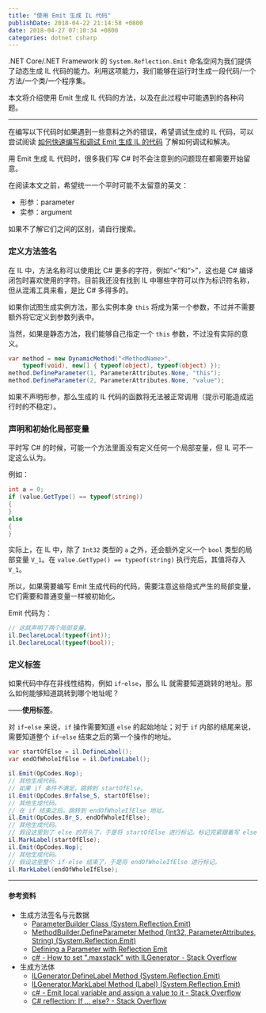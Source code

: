 ```yaml
---
title: "使用 Emit 生成 IL 代码"
publishDate: 2018-04-22 21:14:58 +0800
date: 2018-04-27 07:10:34 +0800
categories: dotnet csharp
---
```


.NET Core/.NET Framework 的 `System.Reflection.Emit` 命名空间为我们提供了动态生成 IL 代码的能力。利用这项能力，我们能够在运行时生成一段代码/一个方法/一个类/一个程序集。

本文将介绍使用 Emit 生成 IL 代码的方法，以及在此过程中可能遇到的各种问题。

---

在编写以下代码时如果遇到一些意料之外的错误，希望调试生成的 IL 代码，可以尝试阅读 [如何快速编写和调试 Emit 生成 IL 的代码](/post/how-to-quickly-write-emit-code.html) 了解如何调试和解决。

<div id="toc"></div>

用 Emit 生成 IL 代码时，很多我们写 C# 时不会注意到的问题现在都需要开始留意。

在阅读本文之前，希望统一一个平时可能不太留意的英文：

- 形参：parameter
- 实参：argument

如果不了解它们之间的区别，请自行搜索。

### 定义方法签名

在 IL 中，方法名称可以使用比 C# 更多的字符，例如“<”和“>”，这也是 C# 编译闭包时喜欢使用的字符。目前我还没有找到 IL 中哪些字符可以作为标识符名称，但从混淆工具来看，是比 C# 多得多的。

如果你试图生成实例方法，那么实例本身 `this` 将成为第一个参数，不过并不需要额外将它定义到参数列表中。

当然，如果是静态方法，我们能够自己指定一个 `this` 参数，不过没有实际的意义。

```csharp
var method = new DynamicMethod("<MethodName>",
    typeof(void), new[] { typeof(object), typeof(object) });
method.DefineParameter(1, ParameterAttributes.None, "this");
method.DefineParameter(2, ParameterAttributes.None, "value");
```

如果不声明形参，那么生成的 IL 代码的函数将无法被正常调用（提示可能造成运行时的不稳定）。

### 声明和初始化局部变量

平时写 C# 的时候，可能一个方法里面没有定义任何一个局部变量，但 IL 可不一定这么认为。

例如：

```csharp
int a = 0;
if (value.GetType() == typeof(string))
{
}
else
{
}
```

实际上，在 IL 中，除了 `Int32` 类型的 `a` 之外，还会额外定义一个 `bool` 类型的局部变量 `V_1`。在 `value.GetType() == typeof(string)` 执行完后，其值将存入 `V_1`。

所以，如果需要编写 Emit 生成代码的代码，需要注意这些隐式产生的局部变量，它们需要和普通变量一样被初始化。

Emit 代码为：

```csharp
// 这就声明了两个局部变量。
il.DeclareLocal(typeof(int));
il.DeclareLocal(typeof(bool));
```

### 定义标签

如果代码中存在非线性结构，例如 `if`-`else`，那么 IL 就需要知道跳转的地址。那么如何能够知道跳转到哪个地址呢？

——**使用标签**。

对 `if`-`else` 来说，`if` 操作需要知道 `else` 的起始地址；对于 `if` 内部的结尾来说，需要知道整个 `if`-`else` 结束之后的第一个操作的地址。

```csharp
var startOfElse = il.DefineLabel();
var endOfWholeIfElse = il.DefineLabel();

il.Emit(OpCodes.Nop);
// 其他生成代码。
// 如果 if 条件不满足，跳转到 startOfElse。
il.Emit(OpCodes.Brfalse_S, startOfElse);
// 其他生成代码。
// 在 if 结束之后，跳转到 endOfWholeIfElse 地址。
il.Emit(OpCodes.Br_S, endOfWholeIfElse);
// 其他生成代码。
// 假设这里到了 else 的开头了，于是将 startOfElse 进行标记。标记完紧跟着写 else 部分的代码。
il.MarkLabel(startOfElse);
il.Emit(OpCodes.Nop);
// 其他生成代码。
// 假设这里整个 if-else 结束了，于是将 endOfWholeIfElse 进行标记。
il.MarkLabel(endOfWholeIfElse);
```

---

#### 参考资料

+ 生成方法签名与元数据
    - [ParameterBuilder Class (System.Reflection.Emit)](https://msdn.microsoft.com/en-us/library/system.reflection.emit.parameterbuilder(v=vs.110).aspx)
    - [MethodBuilder.DefineParameter Method (Int32, ParameterAttributes, String) (System.Reflection.Emit)](https://msdn.microsoft.com/en-us/library/system.reflection.emit.methodbuilder.defineparameter(v=vs.110).aspx)
    - [Defining a Parameter with Reflection Emit](https://msdn.microsoft.com/en-us/library/9zksbcwc(v=vs.100).aspx)
    - [c# - How to set ".maxstack" with ILGenerator - Stack Overflow](https://stackoverflow.com/questions/33656409/how-to-set-maxstack-with-ilgenerator?utm_medium=organic&utm_source=google_rich_qa&utm_campaign=google_rich_qa)
+ 生成方法体
    - [ILGenerator.DefineLabel Method (System.Reflection.Emit)](https://msdn.microsoft.com/en-us/library/system.reflection.emit.ilgenerator.definelabel(v=vs.110).aspx)
    - [ILGenerator.MarkLabel Method (Label) (System.Reflection.Emit)](https://msdn.microsoft.com/en-us/library/system.reflection.emit.ilgenerator.marklabel(v=vs.110).aspx)
    - [c# - Emit local variable and assign a value to it - Stack Overflow](https://stackoverflow.com/questions/15278566/emit-local-variable-and-assign-a-value-to-it?utm_medium=organic&utm_source=google_rich_qa&utm_campaign=google_rich_qa)
    - [C# reflection: If ... else? - Stack Overflow](https://stackoverflow.com/questions/11139241/c-sharp-reflection-if-else?utm_medium=organic&utm_source=google_rich_qa&utm_campaign=google_rich_qa)
